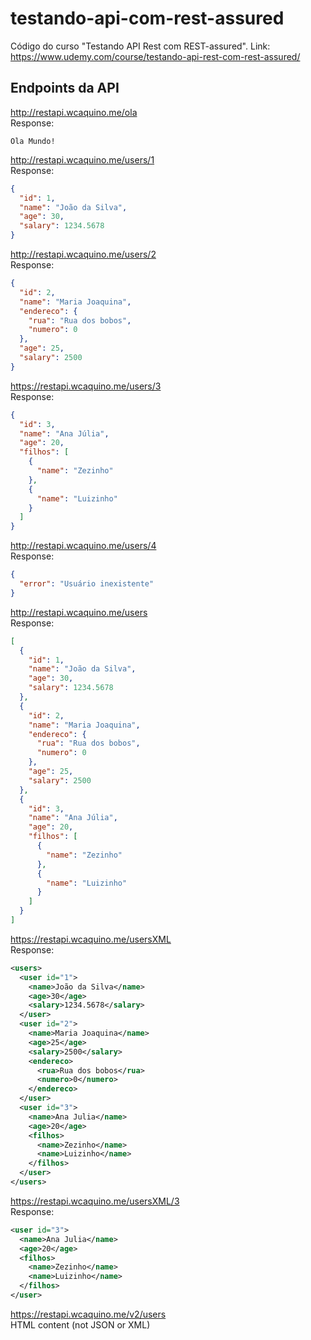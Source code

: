 # testando-api-com-rest-assured
Código do curso "Testando API Rest com REST-assured". Link: https://www.udemy.com/course/testando-api-rest-com-rest-assured/  

## Endpoints da API

http://restapi.wcaquino.me/ola  
Response:  
```
Ola Mundo!
```
http://restapi.wcaquino.me/users/1  
Response:  
```JSON
{
  "id": 1,
  "name": "João da Silva",
  "age": 30,
  "salary": 1234.5678
}
```

http://restapi.wcaquino.me/users/2  
Response:
```JSON
{
  "id": 2,
  "name": "Maria Joaquina",
  "endereco": {
    "rua": "Rua dos bobos",
    "numero": 0
  },
  "age": 25,
  "salary": 2500
}
```

https://restapi.wcaquino.me/users/3  
Response:  
```JSON
{
  "id": 3,
  "name": "Ana Júlia",
  "age": 20,
  "filhos": [
    {
      "name": "Zezinho"
    },
    {
      "name": "Luizinho"
    }
  ]
}
```

http://restapi.wcaquino.me/users/4  
Response:  
```JSON
{
  "error": "Usuário inexistente"
}
```

http://restapi.wcaquino.me/users  
Response:  
```JSON
[
  {
    "id": 1,
    "name": "João da Silva",
    "age": 30,
    "salary": 1234.5678
  },
  {
    "id": 2,
    "name": "Maria Joaquina",
    "endereco": {
      "rua": "Rua dos bobos",
      "numero": 0
    },
    "age": 25,
    "salary": 2500
  },
  {
    "id": 3,
    "name": "Ana Júlia",
    "age": 20,
    "filhos": [
      {
        "name": "Zezinho"
      },
      {
        "name": "Luizinho"
      }
    ]
  }
]
```
https://restapi.wcaquino.me/usersXML  
Response:  
```xml
<users>
  <user id="1">
    <name>João da Silva</name>
    <age>30</age>
    <salary>1234.5678</salary>
  </user>
  <user id="2">
    <name>Maria Joaquina</name>
    <age>25</age>
    <salary>2500</salary>
    <endereco>
      <rua>Rua dos bobos</rua>
      <numero>0</numero>
    </endereco>
  </user>
  <user id="3">
    <name>Ana Julia</name>
    <age>20</age>
    <filhos>
      <name>Zezinho</name>
      <name>Luizinho</name>
    </filhos>
  </user>
</users>
```
https://restapi.wcaquino.me/usersXML/3  
Response:  
```xml
<user id="3">
  <name>Ana Julia</name>
  <age>20</age>
  <filhos>
    <name>Zezinho</name>
    <name>Luizinho</name>
  </filhos>
</user>
```
https://restapi.wcaquino.me/v2/users  
HTML content (not JSON or XML)  

